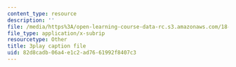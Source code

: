 ```yaml
---
content_type: resource
description: ''
file: /media/https%3A/open-learning-course-data-rc.s3.amazonaws.com/18-01sc-single-variable-calculus-fall-2010/82d8cadb06a4e1c2ad7661992f8407c3_CXKoCMVqM9s.srt
file_type: application/x-subrip
resourcetype: Other
title: 3play caption file
uid: 82d8cadb-06a4-e1c2-ad76-61992f8407c3
---
```

